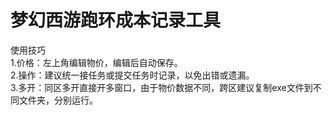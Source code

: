 # 梦幻西游跑环成本记录工具
使用技巧  
1.价格：左上角编辑物价，编辑后自动保存。  
2.操作：建议统一接任务或提交任务时记录，以免出错或遗漏。  
3.多开：同区多开直接开多窗口，由于物价数据不同，跨区建议复制exe文件到不同文件夹，分别运行。  
